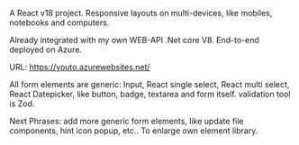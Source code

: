 A React v18 project. Responsive layouts on multi-devices, like mobiles, notebooks and computers.

Already integrated with my own WEB-API .Net core V8. End-to-end deployed on Azure. 

URL: https://youto.azurewebsites.net/


All form elements are generic: Input, React single select, React multi select, React Datepicker, like button, badge, textarea and form itself.
validation tool is Zod. 

Next Phrases: add more generic form elements, like update file components, hint icon popup, etc.. To enlarge own element library.


